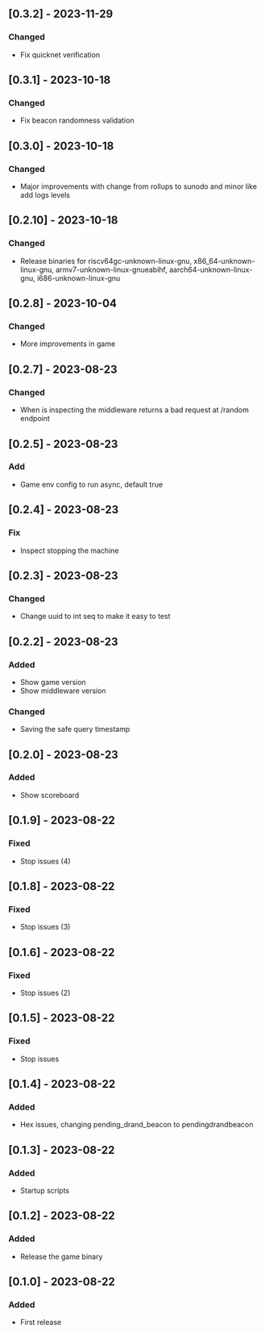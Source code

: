 ## [0.3.2] - 2023-11-29
### Changed
- Fix quicknet verification

## [0.3.1] - 2023-10-18
### Changed
- Fix beacon randomness validation

## [0.3.0] - 2023-10-18
### Changed
- Major improvements with change from rollups to sunodo and minor like add logs levels

## [0.2.10] - 2023-10-18
### Changed
- Release binaries for riscv64gc-unknown-linux-gnu, x86_64-unknown-linux-gnu, armv7-unknown-linux-gnueabihf, aarch64-unknown-linux-gnu, i686-unknown-linux-gnu

## [0.2.8] - 2023-10-04
### Changed
- More improvements in game 

## [0.2.7] - 2023-08-23
### Changed
- When is inspecting the middleware returns a bad request at /random endpoint

## [0.2.5] - 2023-08-23
### Add
- Game env config to run async, default true

## [0.2.4] - 2023-08-23
### Fix
- Inspect stopping the machine

## [0.2.3] - 2023-08-23
### Changed
- Change uuid to int seq to make it easy to test

## [0.2.2] - 2023-08-23
### Added
- Show game version
- Show middleware version
### Changed
- Saving the safe query timestamp
## [0.2.0] - 2023-08-23
### Added
- Show scoreboard

## [0.1.9] - 2023-08-22
### Fixed
- Stop issues (4)

## [0.1.8] - 2023-08-22
### Fixed
- Stop issues (3)

## [0.1.6] - 2023-08-22
### Fixed
- Stop issues (2)

## [0.1.5] - 2023-08-22
### Fixed
- Stop issues

## [0.1.4] - 2023-08-22
### Added
- Hex issues, changing pending_drand_beacon to pendingdrandbeacon

## [0.1.3] - 2023-08-22
### Added
- Startup scripts

## [0.1.2] - 2023-08-22
### Added
- Release the game binary

## [0.1.0] - 2023-08-22
### Added
- First release
